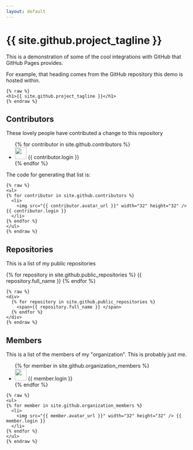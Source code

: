 ```yaml
---
layout: default
---
```



<h1>{{ site.github.project_tagline }}</h1>

<p>
    This is a demonstration of some of the cool integrations with GitHub that
    GitHub Pages provides.
</p>
<p>
  For example, that heading comes from the GitHub repository this demo is
  hosted within.
</p>

```
{% raw %}
<h1>{{ site.github.project_tagline }}</h1>
{% endraw %}
```

<h2>Contributors</h2>
<p>These lovely people have contributed a change to this repository</p>
<ul>
{% for contributor in site.github.contributors %}
  <li>
    <img src="{{ contributor.avatar_url }}" width="32" height="32" /> {{ contributor.login }}
  </li>
{% endfor %}
</ul>

<p>
The code for generating that list is:
</p>

```
{% raw %}
<ul>
{% for contributor in site.github.contributors %}
  <li>
    <img src="{{ contributor.avatar_url }}" width="32" height="32" /> {{ contributor.login }}
  </li>
{% endfor %}
</ul>
{% endraw %}
```

<h2>Repositories</h2>
<p>This is a list of my public repositories</p>
<div>
  {% for repository in site.github.public_repositories %}
    <span>{{ repository.full_name }} </span>
  {% endfor %}
</div>

```
{% raw %}
<div>
  {% for repository in site.github.public_repositories %}
    <span>{{ repository.full_name }} </span>
  {% endfor %}
</div>
{% endraw %}
```

<h2>Members</h2>
<p>This is a list of the members of my "organization". This is probably just me.</p>
<ul>
{% for member in site.github.organization_members %}
  <li>
    <img src="{{ member.avatar_url }}" width="32" height="32" /> {{ member.login }}
  </li>
{% endfor %}
</ul>

```
{% raw %}
<ul>
{% for member in site.github.organization_members %}
  <li>
    <img src="{{ member.avatar_url }}" width="32" height="32" /> {{ member.login }}
  </li>
{% endfor %}
</ul>
{% endraw %}
```